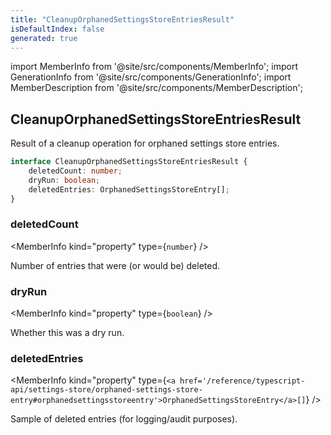 ```yaml
---
title: "CleanupOrphanedSettingsStoreEntriesResult"
isDefaultIndex: false
generated: true
---
```

<!-- This file was generated from the Vendure source. Do not modify. Instead, re-run the "docs:build" script -->
import MemberInfo from '@site/src/components/MemberInfo';
import GenerationInfo from '@site/src/components/GenerationInfo';
import MemberDescription from '@site/src/components/MemberDescription';


## CleanupOrphanedSettingsStoreEntriesResult

<GenerationInfo sourceFile="packages/core/src/config/settings-store/settings-store-types.ts" sourceLine="278" packageName="@vendure/core" since="3.4.0" />

Result of a cleanup operation for orphaned settings store entries.

```ts title="Signature"
interface CleanupOrphanedSettingsStoreEntriesResult {
    deletedCount: number;
    dryRun: boolean;
    deletedEntries: OrphanedSettingsStoreEntry[];
}
```

<div className="members-wrapper">

### deletedCount

<MemberInfo kind="property" type={`number`}   />

Number of entries that were (or would be) deleted.
### dryRun

<MemberInfo kind="property" type={`boolean`}   />

Whether this was a dry run.
### deletedEntries

<MemberInfo kind="property" type={`<a href='/reference/typescript-api/settings-store/orphaned-settings-store-entry#orphanedsettingsstoreentry'>OrphanedSettingsStoreEntry</a>[]`}   />

Sample of deleted entries (for logging/audit purposes).


</div>
